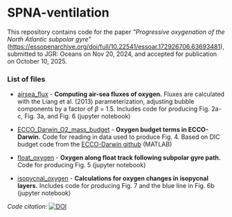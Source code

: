 # SPNA-ventilation

This repository contains code for the paper *"Progressive oxygenation of the North Atlantic subpolar gyre"* (https://essopenarchive.org/doi/full/10.22541/essoar.172926706.63693481), submitted to JGR: Oceans on Nov 20, 2024, and accepted for publication on October 10, 2025.

### List of files

* [airsea_flux](airsea_flux.ipynb) - **Computing air-sea fluxes of oxygen.** Fluxes are calculated with the Liang et al. (2013) parameterization, adjusting bubble components by a factor of $\beta$ = 1.5. Includes code for producing Fig. 2a-c, Fig. 3a, and Fig. 6 (jupyter notebook)


* [ECCO_Darwin_O2_mass_budget](ECCO_Darwin_O2_mass_budget.m) - **Oxygen budget terms in ECCO-Darwin.** Code for reading in data used to produce Fig. 4. Based on DIC budget code from the [ECCO-Darwin github](https://github.com/MITgcm-contrib/ecco_darwin) (MATLAB)

* [float_oxygen](float_oxygen.ipynb) - **Oxygen along float track following subpolar gyre path.** Code for producing Fig. 5 (jupyter notebook)

* [isopycnal_oxygen](isopycnal_oxygen.ipynb) - **Calculations for oxygen changes in isopycnal layers.** Includes code for producing Fig. 7 and the blue line in Fig. 6b (jupyter notebook)

*Code citation*: [![DOI](https://zenodo.org/badge/889193073.svg)](https://doi.org/10.5281/zenodo.15214777)


